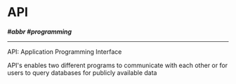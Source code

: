 # API

***\#abbr \#programming***

---

API: Application Programming Interface

API's enables two different programs to communicate with each other or for users to query databases for publicly available data
